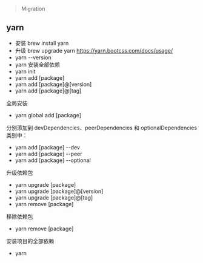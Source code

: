 > Migration

## yarn
* 安装 brew install yarn
* 升级 brew upgrade yarn
https://yarn.bootcss.com/docs/usage/
* yarn --version
* yarn 安装全部依赖
* yarn init
* yarn add [package]
* yarn add [package]@[version]
* yarn add [package]@[tag]

全局安装
* yarn global add [package]

分别添加到 devDependencies、peerDependencies 和 optionalDependencies 类别中：
* yarn add [package] --dev
* yarn add [package] --peer
* yarn add [package] --optional

升级依赖包
* yarn upgrade [package]
* yarn upgrade [package]@[version]
* yarn upgrade [package]@[tag]
* yarn remove [package]

移除依赖包
* yarn remove [package]

安装项目的全部依赖
* yarn